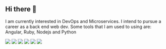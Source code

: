 ## Hi there 👋

I am currently interested in DevOps and Microservices. I intend to pursue a career as a back end web dev. Some tools that I am used to using are: Angular, Ruby, Nodejs and Python

<div> 
  <a href="https://www.youtube.com/@alsgu3rra" target="_blank"><img src="https://img.shields.io/badge/YouTube-FF0000?style=for-the-badge&logo=youtube&logoColor=white" target="_blank"></a>
  <a href="https://instagram.com/alsgu3rra" target="_blank"><img src="https://img.shields.io/badge/-Instagram-%23E4405F?style=for-the-badge&logo=instagram&logoColor=white" target="_blank"></a>
 	<a href="https://www.x.com/alsgu3rra" target="_blank"><img src="https://img.shields.io/badge/Twitter-9146FF?style=for-the-badge&logo=twitter&logoColor=white" target="_blank"></a>
 <a href="https://discord.gg/r688QaeS4E" target="_blank"><img src="https://img.shields.io/badge/Discord-7289DA?style=for-the-badge&logo=discord&logoColor=white" target="_blank"></a> 
  <a href = "mailto:contato.alanguerra@gmail.com"><img src="https://img.shields.io/badge/-Gmail-%23333?style=for-the-badge&logo=gmail&logoColor=white" target="_blank"></a>
  <a href="https://www.linkedin.com/in/alsgu3rra" target="_blank"><img src="https://img.shields.io/badge/-LinkedIn-%230077B5?style=for-the-badge&logo=linkedin&logoColor=white" target="_blank"></a> 
</div>
